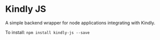 # Kindly JS

A simple backend wrapper for node applications integrating with Kindly.

To install: `npm install kindly-js --save`

